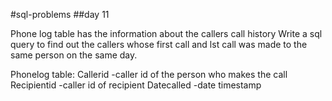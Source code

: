 #sql-problems
##day 11

Phone log table has the information about the callers call history
Write a sql query to find out the callers whose first call and lst call was made to the same person 
on the same day.


Phonelog table:
Callerid        -caller id of the person who makes the call
Recipientid     -caller id of recipient
Datecalled      -date timestamp